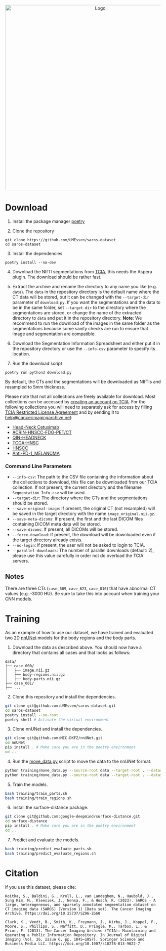 <!-- PROJECT LOGO -->
<br />
<div align="center">
  <a href="https://github.com/UMEssen/saros-dataset">
    <img src="https://github.com/UMEssen/saros-dataset/blob/main/logo.png" alt="Logo" width="600">
  </a>
</div>

# Download

1. Install the package manager [poetry](https://python-poetry.org/docs/#installation)

2. Clone the repository
```shell
git clone https://github.com/UMEssen/saros-dataset
cd saros-dataset
```

3. Install the dependencies
```shell
poetry install --no-dev
```

4. Download the NIfTI segmentations from [TCIA](https://doi.org/10.25737/sz96-zg60), this needs the Aspera plugin. The download should be rather fast.

5. Extract the archive and rename the directory to any name you like (e.g. `data`). The `data` in the repository directory is the default name where the CT data will be stored, but it can be changed with the `--target-dir` parameter of `download.py`. If you want the segmentations and the data to be in the same folder, set `--target-dir` to the directory where the segmentations are stored, or change the name of the extracted directory to `data` and put it in the repository directory. **Note**: We recommend to run the download of the images in the same folder as the segmentations because some sanity checks are run to ensure that image and segmentation are compatible.

6. Download the Segmentation Information Spreadsheet and either put it in the repository directory or use the `--info-csv` parameter to specify its location.

7. Run the download script
```shell
poetry run python3 download.py
```

By default, the CTs and the segmentations will be downloaded as NIfTIs and resampled to 5mm thickness.

Please note that not all collections are freely available for download. Most collections can be accessed by [creating an account on TCIA](https://wiki.cancerimagingarchive.net/pages/viewpage.action?pageId=23691309). For the following collections you will need to separately ask for access by filling [TCIA Restricted License Agreement](https://wiki.cancerimagingarchive.net/download/attachments/4556915/TCIA%20Restricted%20License%2020220519.pdf?version=1&modificationDate=1652964581655&api=v2) and by sending it to [help@cancerimagingarchive.net](mailto:help@cancerimagingarchive.net):
* [Head-Neck Cetuximab](https://wiki.cancerimagingarchive.net/display/Public/Head-Neck+Cetuximab)
* [ACRIN-HNSCC-FDG-PET/CT](https://wiki.cancerimagingarchive.net/pages/viewpage.action?pageId=52763679)
* [QIN-HEADNECK](https://wiki.cancerimagingarchive.net/display/Public/QIN-HEADNECK)
* [TCGA-HNSC](https://wiki.cancerimagingarchive.net/pages/viewpage.action?pageId=11829589)
* [HNSCC](https://wiki.cancerimagingarchive.net/display/Public/HNSCC)
* [Anti-PD-1_MELANOMA](https://wiki.cancerimagingarchive.net/pages/viewpage.action?pageId=37225348)

### Command Line Parameters
* `--info-csv`: The path to the CSV file containing the information about the collections to download, this file can be downloaded from our TCIA collection. If not present, the current directory and the filename `Segmentation Info.csv` will be used.
* `--target-dir`: The directory where the CTs and the segmentations should be stored.
* `--save-original-image`: If present, the original CT (not resampled) will be saved in the target directory with the name `image_original.nii.gz`.
* `--save-meta-dicoms`: If present, the first and the last DICOM files containing DICOM meta data will be stored.
* `--save-dicoms`: If present, all DICOMs will be stored.
* `--force-download`: If present, the download will be downloaded even if the target directory already exists.
* `--no-login`: If present, the user will not be asked to login to TCIA.
* `--parallel-downloads`: The number of parallel downloads (default: 2), please use this value carefully in order not do overload the TCIA servers.

## Notes
There are three CTs (`case_609`, `case_623`, `case_816`) that have abnormal CT values (e.g. -3000 HU). Be sure to take this into account when training your CNN models.

# Training
As an example of how to use our dataset, we have trained and evaluated two 2D [nnUNet](https://github.com/MIC-DKFZ/nnUNet) models for the body regions and the body parts.

1. Download the data as described above. You should now have a directory that contains all cases and that looks as follows:
```
data/
├── case_000/
│   ├── image.nii.gz
│   ├── body-regions.nii.gz
│   ├── body-parts.nii.gz
├── case_001/
├── ...
```
2. Clone this repository and install the dependencies.
```bash
git clone git@github.com:UMEssen/saros-dataset.git
cd saros-dataset
poetry install --no-root
poetry shell # Activate the virtual environment
```
3. Clone nnUNet and install the dependencies.
```bash
git clone git@github.com:MIC-DKFZ/nnUNet.git
cd nnUNet
pip install . # Make sure you are in the poetry environment
cd ..
```
4. Run the [move_data.py](training/move_data.py) script to move the data to the nnUNet format.
```bash
python training/move_data.py --source-root data --target-root . --dataset regions --info-csv Segmentation-Info_09-29-2023.csv
python training/move_data.py --source-root data --target-root . --dataset parts --info-csv Segmentation-Info_09-29-2023.csv
```
5. Train the models.
```bash
bash training/train_parts.sh
bash training/train_regions.sh
```
6. Install the surface-distance package.
```bash
git clone git@github.com:google-deepmind/surface-distance.git
cd surface-distance
pip install . # Make sure you are in the poetry environment
cd ..
```
7. Predict and evaluate the models.
```bash
bash training/predict_evaluate_parts.sh
bash training/predict_evaluate_regions.sh
```

# Citation

If you use this dataset, please cite:

```
Koitka, S., Baldini, G., Kroll, L., van Landeghem, N., Haubold, J., Sung Kim, M., Kleesiek, J., Nensa, F., & Hosch, R. (2023). SAROS - A large, heterogeneous, and sparsely annotated segmentation dataset on CT imaging data (SAROS) (Version 1) [Data set]. The Cancer Imaging Archive. https://doi.org/10.25737/SZ96-ZG60
```

```
Clark, K., Vendt, B., Smith, K., Freymann, J., Kirby, J., Koppel, P., Moore, S., Phillips, S., Maffitt, D., Pringle, M., Tarbox, L., & Prior, F. (2013). The Cancer Imaging Archive (TCIA): Maintaining and Operating a Public Information Repository. In Journal of Digital Imaging (Vol. 26, Issue 6, pp. 1045–1057). Springer Science and Business Media LLC. https://doi.org/10.1007/s10278-013-9622-7
```
